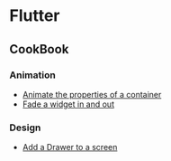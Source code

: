 # Flutter

## CookBook

### Animation
* [Animate the properties of a container](https://github.com/Hyuk/Flutter-Study/tree/master/cookbook_animation_1)
* [Fade a widget in and out](https://github.com/Hyuk/Flutter-Study/tree/master/cookbook_animation_2)

### Design
* [Add a Drawer to a screen](https://github.com/Hyuk/Flutter-Study/tree/master/cookbook_design_1)
